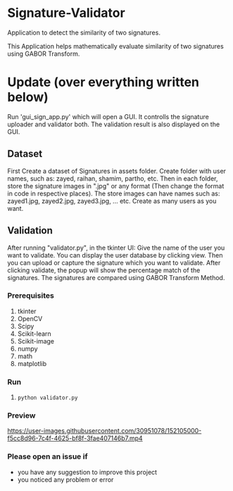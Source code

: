 # Signature-Validator
Application to detect the similarity of two signatures.

This Application helps mathematically evaluate similarity of two signatures using GABOR Transform. 

# Update (over everything written below)
Run 'gui_sign_app.py' which will open a GUI. It controlls the signature uploader and validator both. The validation result is also displayed on the GUI.

## Dataset
First Create a dataset of Signatures in assets folder. Create folder with user names, such as: zayed, raihan, shamim, partho, etc. Then in each folder, store the signature images in ".jpg" or any format (Then change the format in code in respective places).
The store images can have names such as: zayed1.jpg, zayed2.jpg, zayed3.jpg, ... etc. Create as many users as you want.


## Validation
After running "validator.py", in the tkinter UI:
Give the name of the user you want to validate.
You can display the user database by clicking view.
Then you can upload or capture the signature which you want to validate.
After clicking validate, the popup will show the percentage match of the signatures.
The signatures are compared using GABOR Transform Method.


### Prerequisites
1. tkinter
2. OpenCV
3. Scipy
4. Scikit-learn
5. Scikit-image
6. numpy
7. math
8. matplotlib


### Run
1. `python validator.py`


### Preview

https://user-images.githubusercontent.com/30951078/152105000-f5cc8d96-7c4f-4625-bf8f-3fae407146b7.mp4



### Please open an issue if
* you have any suggestion to improve this project
* you noticed any problem or error
